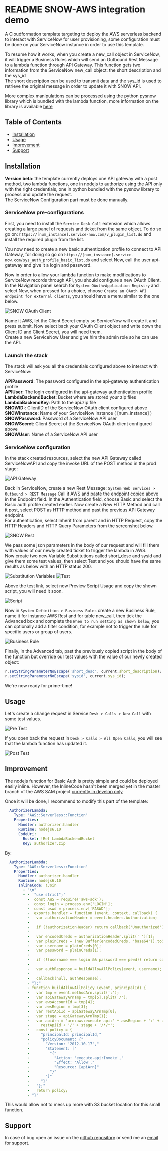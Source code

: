 # README SNOW-AWS integration demo

A Cloudformation template targeting to deploy the AWS serverless backend to interact with ServiceNow for user provisioning, some configuration must be done on your ServiceNow instance in order to use this template. 

To resume how it works, when you create a new_call object in ServiceNow, it will trigger a Business Rules which will send an Outbound Rest Message to a lambda function through API Gateway.
This function gets two information from the ServiceNow new_call object: the short description and the sys_id  
The short description can be used to transmit data and the sys_id is used to retrieve the original message in order to update it with SNOW API.

More complex manipulations can be processed using the python pysnow library which is bundled with the lambda function, more information on the library is available [here](https://pysnow.readthedocs.io/en/latest/)

## Table of Contents

- [Installation](#installation)
- [Usage](#usage)
- [Improvement](#improvement)
- [Support](#support)

## Installation

**Version beta**: the template currently deploys one API gateway with a post method, two lambda functions, one in nodejs to authorize using the API only with the right credentials, one in python bundled with the pysnow library to process and update the request.  
The ServiceNow Configuration part must be done manually.

### ServiceNow pre-configurations

First, you need to install the `Service Desk Call` extension which allows creating a large panel of requests and ticket from the same object. To do so go on: `https://[num_instance].service-now.com/v_plugin_list.do` and install the required plugin from the list.

You now need to create a new basic authentication profile to connect to API Gateway, for doing so go on `https://[num_instance].service-now.com/sys_auth_profile_basic_list.do` and select New, call the user api-gateway and give it a login and password.

Now in order to allow your lambda function to make modifications to ServiceNow records through API, you should configure a new OAuth Client. In the Navigation panel search for `System OAuth>Application Registry` and select New, when pressed for a choice, choose `Create an OAuth API endpoint for external clients`, you should have a menu similar to the one below.

![SNOW OAuth Client](img/Capture.PNG)

Name it AWS, let the Client Secret empty so ServiceNow will create it and press submit. Now select back your OAuth Client object and write down the Client ID and Client Secret, you will need them.  
Create a new ServiceNow User and give him the admin role so he can use the API.

### Launch the stack

The stack will ask you all the credentials configured above to interact with ServiceNow:

**APIPassword**: The password configured in the api-gateway authentication profile  
**APIUser**: The login configured in the api-gateway authentication profile  
**LambdaBackendBucket**: Bucket where are stored your zip files  
**LambdaBackendKey**: Path to the api.zip file  
**SNOWID:**: ClientID of the ServiceNow OAuth client configured above  
**SNOWInstance**: Name of your ServiceNow instance ( [num_instance] )  
**SNOWPassword**: Password of a ServiceNow API user  
**SNOWSecret**: Client Secret of the ServiceNow OAuth client configured above  
**SNOWUser**: Name of a ServiceNow API user  

### ServiceNow configuration

In the stack created resources, select the new API Gateway called ServiceNowAPI and copy the invoke URL of the POST method in the prod stage:

![API Gateway](img/api.PNG)

Back in ServiceNow, create a new Rest Message: `System Web Services > Outbound > REST Message`
Call it AWS and paste the endpoint copied above in the Endpoint field.
In the Authentication field, choose Basic and select the Basic auth profile created earlier.
Now create a New HTTP Method and call it post, select POST as HTTP method and past the previous API Gateway endpoint.  
For authentication, select Inherit from parent and in HTTP Request, copy the HTTP Headers and HTTP Query Parameters from the screenshot below.

![SNOW Rest](img/snow.PNG)

We pass some json parameters in the body of our request and will fill them with values of our newly created ticket to trigger the lambda in AWS.  
Now create two new Variable Substitutions called short_desc and sysid and give them some test values, then select Test and you should have the same results as below with an HTTP status 200.

![Substitution Variables](img/var.PNG) ![Test](img/test.PNG)

Above the test link, select now Preview Script Usage and copy the shown script, you will need it soon.

![Script](img/script.PNG)

Now in `System Definition > Business Rules` create a new Business Rule, name it for instance AWS Rest and for table new_call, then tick the Advanced box and complete the `When to run setting as shown below`, you can optionally add a filter condition, for example not to trigger the rule for specific users or group of users.

![Business Rule](img/br.PNG)

Finally, in the Advanced tab, past the previously copied script in the body of the function but override our test values with the value of our newly created object:

```javascript
r.setStringParameterNoEscape('short_desc', current.short_description);
r.setStringParameterNoEscape('sysid', current.sys_id);
```

We're now ready for prime-time!

## Usage

Let's create a change request in Service `Desk > Calls > New Call` with some test values.

![Pre Test](img/pretest.PNG)

If you open back the request in `Desk > Calls > All Open Calls`, you will see that the lambda function has updated it.

![Post Test](img/posttest.PNG)

## Improvement

The nodejs function for Basic Auth is pretty simple and could be deployed easily inline. However, the InlineCode hasn't been merged yet in the master branch of the AWS SAM project [currently in develop only](https://github.com/awslabs/serverless-application-model/pull/447#issuecomment-413483722)

Once it will be done, I recommend to modify this part of the template:

```yaml
  AuthorizerLambda:
    Type: 'AWS::Serverless::Function'
    Properties:
      Handler: authorizer.handler
      Runtime: nodejs6.10
      CodeUri:
        Bucket: !Ref LambdaBackendBucket
        Key: authorizer.zip
```

By:

```yaml
  AuthorizerLambda:
    Type: 'AWS::Serverless::Function'
    Properties:
      Handler: authorizer.handler
      Runtime: nodejs6.10
      InlineCode: !Join
        - "\n"
        - - '"use strict";' 
          -  const AWS = require('aws-sdk');
          -  const login = process.env['LOGIN'];
          -  const pswd = process.env['PASWD'];
          -  exports.handler = function (event, context, callback) {
          -   var authorizationHeader = event.headers.Authorization;
          -
          -   if (!authorizationHeader) return callback('Unauthorized');
          -
          -   var encodedCreds = authorizationHeader.split(' ')[1];
          -   var plainCreds = (new Buffer(encodedCreds, 'base64')).toString().split(':');
          -   var username = plainCreds[0];
          -   var password = plainCreds[1];
          -
          -   if (!(username === login && password === pswd)) return callback ('Unauthorized');
          -
          -   var authResponse = buildAllowAllPolicy(event, username);
          -
          -   callback(null, authResponse);
          - "};"
          - function buildAllowAllPolicy (event, principalId) {
          -   var tmp = event.methodArn.split(':');
          -   var apiGatewayArnTmp = tmp[5].split('/');
          -   var awsAccountId = tmp[4];
          -   var awsRegion = tmp[3];
          -   var restApiId = apiGatewayArnTmp[0];
          -   var stage = apiGatewayArnTmp[1];
          -   var apiArn = 'arn:aws:execute-api:' + awsRegion + ':' + awsAccountId + ':' +
          -     restApiId + '/' + stage + '/*/*';
          -   const policy = {
          -     "principalId: principalId,"
          -     "policyDocument: {"
          -       "Version: '2012-10-17',"
          -       "Statement: ["
          -         "{"
          -           "Action: 'execute-api:Invoke',"
          -           "Effect: 'Allow',"
          -           "Resource: [apiArn]"
          -         "}"
          -       "]"
          -     "}"
          -   "};"
          -   return policy;
          - "}"
```
This would allow not to mess up more with S3 bucket location for this small function. 
 
## Support

In case of bug open an issue on the [github repository](https://github.com/Kharkovlanok/snow-aws-integration/issues) or send me an [email](mailto:webmaster@aristidebouix.cloud) for support.

